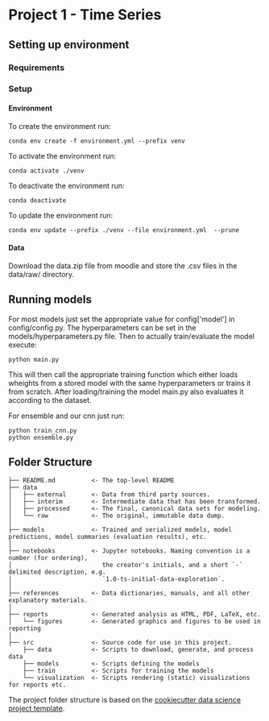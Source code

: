 # Project 1 - Time Series

## Setting up environment

### Requirements

### Setup

#### Environment
To create the environment run:

    conda env create -f environment.yml --prefix venv

To activate the environment run: 

    conda activate ./venv

To deactivate the environment run:

    conda deactivate

To update the environment run:

    conda env update --prefix ./venv --file environment.yml  --prune

#### Data

Download the data.zip file from moodle and store the .csv files in the data/raw/ directory.

## Running models

For most models just set the appropriate value for config['model'] in config/config.py. The hyperparameters can be set in the models/hyperparameters.py file. Then to actually train/evaluate the model execute:
    
    python main.py

This will then call the appropriate training function which either loads wheights from a stored model with the same hyperparameters or trains it from scratch. After loading/training the model main.py also evaluates it according to the dataset.


For ensemble and our cnn just run:

    python train_cnn.py
    python ensemble.py


## Folder Structure 
```
├── README.md          <- The top-level README
├── data
│   ├── external       <- Data from third party sources.
│   ├── interim        <- Intermediate data that has been transformed.
│   ├── processed      <- The final, canonical data sets for modeling.
│   └── raw            <- The original, immutable data dump.
│
├── models             <- Trained and serialized models, model predictions, model summaries (evaluation results), etc.
│
├── notebooks          <- Jupyter notebooks. Naming convention is a number (for ordering),
│                         the creator's initials, and a short `-` delimited description, e.g.
│                         `1.0-ts-initial-data-exploration`.
│
├── references         <- Data dictionaries, manuals, and all other explanatory materials.
│
├── reports            <- Generated analysis as HTML, PDF, LaTeX, etc.
│   └── figures        <- Generated graphics and figures to be used in reporting
│
├── src                <- Source code for use in this project.
    ├── data           <- Scripts to download, generate, and process data
    ├── models         <- Scripts defining the models
    ├── train          <- Scripts for training the models
    └── visualization  <- Scripts rendering (static) visualizations for reports etc.
```
The project folder structure is based on the [cookiecutter data science project template](https://drivendata.github.io/cookiecutter-data-science/).

